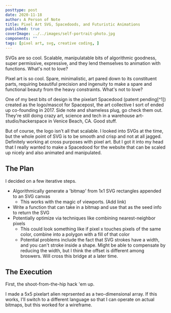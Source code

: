 ```yaml
---
posttype: post
date: 2020-11-18
author: A Person of Note
title: Pixel Art SVG, Spacedoods, and Futuristic Animations
published: true
coverImage: ../../images/self-portrait-photo.jpg
components: ""
tags: [pixel art, svg, creative coding, ]
---
```


SVGs are so cool. Scalable, manipulatable bits of algorithmic goodness, super permissive, expressive, and they lend themselves to animation with functions. What's not to love?

Pixel art is so cool. Spare, minimalistic, art pared down to its constituent parts, requiring beautiful precision and ingenuity to make a spare and functional beauty from the heavy constraints. What's not to love?

One of my best bits of design is the pixelart Spacedood (patent pending[^1]) created as the logo/mascot for Spacepost, the art collective I sort of ended up co-founding in 2017. Side note and shameless plug, go check them out. They're still doing crazy art, science and tech in a warehouse art-studio/hackerspace in Venice Beach, CA. Good stuff.

But of course, the logo isn't all that scalable. I looked into SVGs at the time, but the whole point of SVG is to be smooth and crisp and not at all jagged. Definitely working at cross purposes with pixel art. But I got it into my head that I really wanted to make a Spacedood for the website that can be scaled up nicely and also animated and manipulated.

## The Plan

I decided on a few iterative steps.

* Algorithmically generate a 'bitmap' from 1x1 SVG rectangles appended to an SVG canvas
    * This works with the magic of viewports. (Add link)
* Write a function that can take in a bitmap and use that as the seed info to return the SVG
* Potentially optimize via techniques like combining nearest-neighbor pixels
    * This could look something like
        if pixel x touches pixels of the same color, combine into a polygon with a fill of that color
    * Potential problems include the fact that SVG strokes have a width, and you can't stroke inside a shape. Might be able to compensate by reducing the width, but I think the offset is different among broswers. Will cross this bridge at a later time.


## The Execution

First, the shoot-from-the-hip hack 'em up.

I made a 5x5 pixelart alien reprsented as a two-dimensional array. If this works, I'll switch to a different language so that I can operate on actual bitmaps, but this worked for a wireframe.